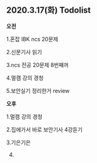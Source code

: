 ## 2020.3.17(화) Todolist

**오전**

1.혼잡 IBK ncs 20문제

2.신문기사 읽기

3.ncs 전공 20문제 8번째꺼

4.멀캠 강의 경청

5.보안실기 정리한거 review



**오후**

1.멀캠 강의 경청

2.집에가서 바로 보안기사 4강듣기

3.기은기은

4.